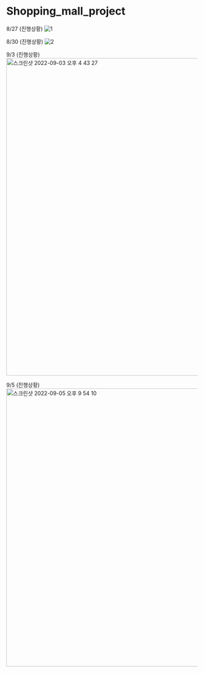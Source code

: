 # Shopping_mall_project

8/27 (진행상황)
![1](https://user-images.githubusercontent.com/101931428/188261830-5e47b3b0-53bf-4033-95ca-a936b8d295c4.png)


8/30 (진행상황)
![2](https://user-images.githubusercontent.com/101931428/188261836-5bf2c269-14f1-4da9-8d2f-1b5f4f952b9e.png)


9/3 (진행상황)
<img width="837" alt="스크린샷 2022-09-03 오후 4 43 27" src="https://user-images.githubusercontent.com/101931428/188261852-983806bf-d2db-4c8f-b74f-a47fbdcb6e92.png">


9/5 (진행상황)
<img width="733" alt="스크린샷 2022-09-05 오후 9 54 10" src="https://user-images.githubusercontent.com/101931428/188454309-950dd5da-56e1-4fcb-99f0-a264870fab0c.png">
